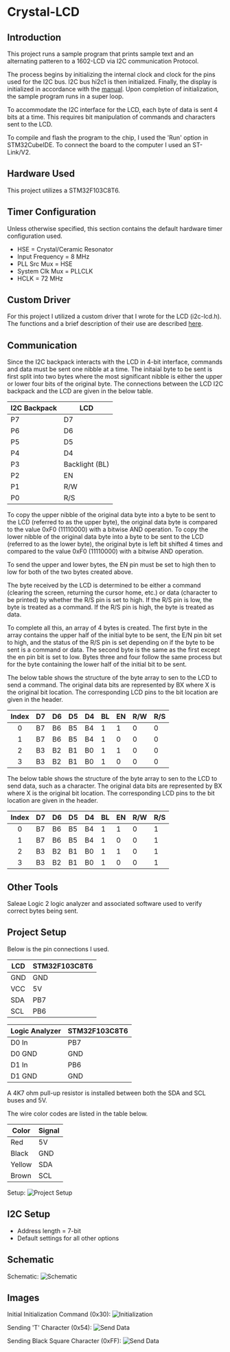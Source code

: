# Crystal-LCD
## Introduction
This project runs a sample program that prints sample text and an alternating patteren to a 1602-LCD via I2C communication Protocol.

The process begins by initializing the internal clock and clock for the pins used for the I2C bus. I2C bus hi2c1 is then initialized. Finally, the display is initialized in accordance with the [manual](https://cdn-shop.adafruit.com/datasheets/TC1602A-01T.pdf). Upon completion of initialization, the sample program runs in a super loop.

To accommodate the I2C interface for the LCD, each byte of data is sent 4 bits at a time. This requires bit manipulation of commands and characters sent to the LCD.

To compile and flash the program to the chip, I used the 'Run' option in STM32CubeIDE. To connect the board to the computer I used an ST-Link/V2.

## Hardware Used
This project utilizes a STM32F103C8T6.

## Timer Configuration
Unless otherwise specified, this section contains the default hardware timer configuration used.

- HSE = Crystal/Ceramic Resonator
- Input Frequency = 8 MHz
- PLL Src Mux = HSE
- System Clk Mux = PLLCLK
- HCLK = 72 MHz

## Custom Driver
For this project I utilized a custom driver that I wrote for the LCD (i2c-lcd.h). The functions and a brief description of their use are described [here](https://github.com/joshuawalker3/STM32-Drivers).

## Communication
Since the I2C backpack interacts with the LCD in 4-bit interface, commands and data must be sent one nibble at a time. The initaial byte to be sent is first split into two bytes where the most significant nibble is either the upper or lower four bits of the original byte. The connections between the LCD I2C backpack and the LCD are given in the below table.

| I2C Backpack | LCD | 
| ------------ | --- |
| P7 | D7 |
| P6 | D6 |
| P5 | D5 |
| P4 | D4 |
| P3 | Backlight (BL) |
| P2 | EN |
| P1 | R/W |
| P0 | R/S |

To copy the upper nibble of the original data byte into a byte to be sent to the LCD (referred to as the upper byte), the original data byte is compared to the value 0xF0 (11110000) with a bitwise AND operation. To copy the lower nibble of the original data byte into a byte to be sent to the LCD (referred to as the lower byte), the original byte is left bit shifted 4 times and compared to the value 0xF0 (11110000) with a bitwise AND operation. 

To send the upper and lower bytes, the EN pin must be set to high then to low for both of the two bytes created above.

The byte received by the LCD is determined to be either a command (clearing the screen, returning the cursor home, etc.) or data (character to be printed) by whether the R/S pin is set to high. If the R/S pin is low, the byte is treated as a command. If the R/S pin is high, the byte is treated as data. 

To complete all this, an array of 4 bytes is created. The first byte in the array contains the upper half of the initial byte to be sent, the E/N pin bit set to high, and the status of the R/S pin is set depending on if the byte to be sent is a command or data. The second byte is the same as the first except the en pin bit is set to low. Bytes three and four follow the same process but for the byte containing the lower half of the initial bit to be sent.

The below table shows the structure of the byte array to sen to the LCD to send a command. The original data bits are represented by BX where X is the original bit location. The corresponding LCD pins to the bit location are given in the header.

| Index | D7 | D6 | D5 | D4 | BL | EN | R/W | R/S |
| :-: | -- | -- | -- | -- | -- | -- | --- | --- |
| 0 | B7 | B6 | B5 | B4 | 1 | 1 | 0 | 0 |
| 1 | B7 | B6 | B5 | B4 | 1 | 0 | 0 | 0 |
| 2 | B3 | B2 | B1 | B0 | 1 | 1 | 0 | 0 |
| 3 | B3 | B2 | B1 | B0 | 1 | 0 | 0 | 0 |

The below table shows the structure of the byte array to sen to the LCD to send data, such as a character. The original data bits are represented by BX where X is the original bit location. The corresponding LCD pins to the bit location are given in the header.

| Index | D7 | D6 | D5 | D4 | BL | EN | R/W | R/S |
| :-: | -- | -- | -- | -- | -- | -- | --- | --- |
| 0 | B7 | B6 | B5 | B4 | 1 | 1 | 0 | 1 |
| 1 | B7 | B6 | B5 | B4 | 1 | 0 | 0 | 1 |
| 2 | B3 | B2 | B1 | B0 | 1 | 1 | 0 | 1 |
| 3 | B3 | B2 | B1 | B0 | 1 | 0 | 0 | 1 |

## Other Tools
Saleae Logic 2 logic analyzer and associated software used to verify correct bytes being sent.

## Project Setup
Below is the pin connections I used.

| LCD | STM32F103C8T6 |
| --- | ------------- |
| GND | GND |
| VCC | 5V |
| SDA | PB7 |
| SCL | PB6 |

| Logic Analyzer | STM32F103C8T6 |
| --- | ------------- |
| D0 In | PB7 |
| D0 GND | GND |
| D1 In | PB6 |
| D1 GND | GND |

A 4K7 ohm pull-up resistor is installed between both the SDA and SCL buses and 5V.

The wire color codes are listed in the table below.

| Color | Signal |
| --- | ------------- |
| Red | 5V |
| Black | GND |
| Yellow | SDA |
| Brown | SCL |

Setup: ![Project Setup](../Images/2-Crystal-LCD/Setup.jpg)

## I2C Setup
- Address length = 7-bit
- Default settings for all other options

## Schematic

Schematic: ![Schematic](../Images/2-Crystal-LCD/Schematic.svg)

## Images

Initial Initialization Command (0x30): ![Initialization](../Images/2-Crystal-LCD/First-Init-Cmd.png)

Sending 'T' Character (0x54): ![Send Data](../Images/2-Crystal-LCD/Send-T.png)

Sending Black Square Character (0xFF): ![Send Data](../Images/2-Crystal-LCD/Send-BS.png)